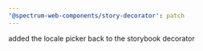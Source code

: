 ```yaml
---
'@spectrum-web-components/story-decorator': patch
---
```


added the locale picker back to the storybook decorator
